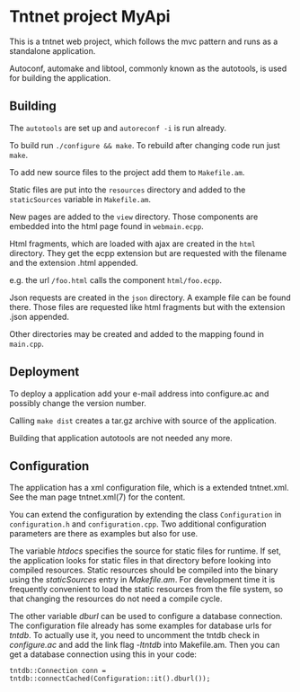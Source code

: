Tntnet project MyApi
===========================

This is a tntnet web project, which follows the mvc pattern and runs as a
standalone application.

Autoconf, automake and libtool, commonly known as the autotools, is used for
building the application.

Building
--------

The `autotools` are set up and `autoreconf -i` is run already.

To build run `./configure && make`. To rebuild after changing code run just
`make`.

To add new source files to the project add them to `Makefile.am`.

Static files are put into the `resources` directory and added to the
`staticSources` variable in `Makefile.am`.

New pages are added to the `view` directory. Those components are embedded into
the html page found in `webmain.ecpp`.

Html fragments, which are loaded with ajax are created in the `html` directory.
They get the ecpp extension but are requested with the filename and the
extension .html appended.

e.g. the url `/foo.html` calls the component `html/foo.ecpp`.

Json requests are created in the `json` directory. A example file can be found
there. Those files are requested like html fragments but with the extension
.json appended.

Other directories may be created and added to the mapping found in `main.cpp`.

Deployment
----------

To deploy a application add your e-mail address into configure.ac and possibly
change the version number.

Calling `make dist` creates a tar.gz archive with source of the application.

Building that application autotools are not needed any more.

Configuration
-------------

The application has a xml configuration file, which is a extended tntnet.xml.
See the man page tntnet.xml(7) for the content.

You can extend the configuration by extending the class `Configuration` in
`configuration.h` and `configuration.cpp`. Two additional configuration
parameters are there as examples but also for use.

The variable _htdocs_ specifies the source for static files for runtime. If set,
the application looks for static files in that directory before looking into
compiled resources. Static resources should be compiled into the binary using
the _staticSources_ entry in _Makefile.am_. For development time it is
frequently convenient to load the static resources from the file system, so that
changing the resources do not need a compile cycle.

The other variable _dburl_ can be used to configure a database connection. The
configuration file already has some examples for database urls for _tntdb_. To
actually use it, you need to uncomment the tntdb check in _configure.ac_ and add
the link flag _-ltntdb_ into Makefile.am. Then you can get a database connection
using this in your code:

    tntdb::Connection conn = tntdb::connectCached(Configuration::it().dburl());

